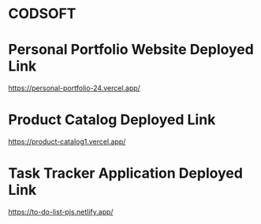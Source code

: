 # CODSOFT
 
# Personal Portfolio Website Deployed Link
 https://personal-portfolio-24.vercel.app/

# Product Catalog Deployed Link
 https://product-catalog1.vercel.app/

# Task Tracker Application Deployed Link
 https://to-do-list-pjs.netlify.app/
